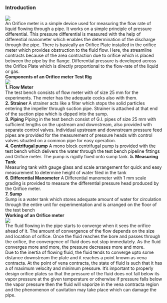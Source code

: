 ### Introduction<br>
<image src="images/image1.png"><br>
An Orifice meter is a simple device used for measuring the flow rate of liquid flowing through a pipe. It works on a simple principle of pressure differential. This pressure differential is measured with the help of differential manometer which enables the determination of the discharge through the pipe. There is basically an Orifice Plate installed in the orifice meter which provides obstruction to the fluid flow. Here, the streamline contracts because of the area contraction due to orifice which is placed between the pipe by the flange. Differential pressure is developed across the Orifice Plate which is directly proportional to the flow-rate of the liquid or gas.<br>
<b>Components of an Orifice meter Test Rig</b><br>
<image src="images/image2.png"><br>
<b>1. Flow Meter</b><br>
The test bench consists of flow meter with of size 25 mm for the experiments. The meter has the adequate cocks also with them.<br>
<b>2. Strainer</b>
A strainer acts like a filter which stops the solid particles entering the impeller through suction pipe. Strainer is attached at that end of the suction pipe which is dipped into the sump.<br>
<b>3. Piping</b>
Piping in the test bench consist of G.I. pipes of size 25 mm with sufficient lengths on the upstream and downstream, also provided with separate control valves. Individual upstream and downstream pressure feed pipes are provided for the measurement of pressure heads with control valves situated on a common pipe for easy operation. <br>
<b>4. Centrifugal pump</b>
A mono block centrifugal pump is provided with the test bench which delivers the water through the test bench pipeline fittings and Orifice meter. The pump is rigidly fixed onto sump tank. 
<b>5. Measuring Tank</b><br>
Measuring tank with gauge glass and scale arrangement for quick and easy measurement to determine height of water filed in the tank<br>
<b>6. Differential Manometer</b>
A Differential manometer with 1 mm scale grading is provided to measure the differential pressure head produced by the Orifice meter.<br>
<b>7. Sump</b><br>
Sump is a water tank which stores adequate amount of water for circulation through the entire unit for experimentation and is arranged on the floor of the test bench</br>
<b>Working of an Orifice meter </b><br>
<image src="images/image3.png"><br>
The fluid flowing in the pipe starts to converge when it sees the orifice ahead of it. The amount of convergence of the flow depends on the size and location of orifice. Once the fluid reaches the bore and passes through the orifice, the convergence of fluid does not stop immediately. As the fluid converges more and more, the pressure decreases more and more.<br>
Due to the inertia of flowing fluid, the fluid tends to converge upto some distance downstream the plate and it reaches a point known as vena contracta. At the point of vena contracta, the state of fluid  is such that it has a of maximum velocity and minimum pressure. It’s important to properly design orifice plates so that the pressure of the fluid does not fall below its vapor pressure at the given temperature or otherwise if pressure falls below the vapor pressure then the fluid will vaporize in the vena contracta region and the phenomenon of cavitation may take place which can damage the pipe.


